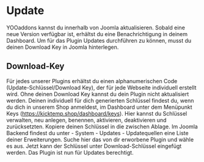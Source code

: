 # Update

YOOaddons kannst du innerhalb von Joomla aktualisieren.
Sobald eine neue Version verfügbar ist, erhältst du eine Benachrichtigung in deinem Dashboard. Um für das Plugin Updates durchführen zu können, musst du deinen Download Key in Joomla hinterlegen.

## Download-Key

Für jedes unserer Plugins erhältst du einen alphanumerischen Code (Update-Schlüssel/Download Key), der für jede Webseite individuell erstellt wird. Ohne deinen Download Key kannst du dein Plugin nicht aktualisiert werden.
Deinen individuell für dich generierten Schlüssel findest du, wenn du dich in unserem Shop anmeldest, im Dashboard unter dem Menüpunkt Keys (https://kicktemp.shop/dashboard/keys). Hier kannst du Schlüssel verwalten, neu anlegen, benennen, aktivieren, deaktivieren und zurücksetzten.
Kopiere deinen Schlüssel in die zwischen Ablage. Im Joomla Backend findest du unter - System - Updates - Updatequellen eine Liste deiner Erweiterungen. Suche hier das von dir erworbene Plugin und wähle es aus. Jetzt kann der Schlüssel unter Download-Schlüssel eingefügt werden. Das Plugin ist nun für Updates berechtigt.
